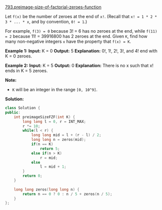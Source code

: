 [793.preimage-size-of-factorial-zeroes-function](https://leetcode.com/problems/preimage-size-of-factorial-zeroes-function/)  

Let `f(x)` be the number of zeroes at the end of `x!`. (Recall that `x! = 1 * 2 * 3 * ... * x`, and by convention, `0! = 1`.)

For example, `f(3) = 0` because 3! = 6 has no zeroes at the end, while `f(11) = 2` because 11! = 39916800 has 2 zeroes at the end. Given `K`, find how many non-negative integers `x` have the property that `f(x) = K`.

**Example 1:**
**Input:** K = 0
**Output:** 5
**Explanation:** 0!, 1!, 2!, 3!, and 4! end with K = 0 zeroes.

**Example 2:**
**Input:** K = 5
**Output:** 0
**Explanation:** There is no x such that x! ends in K = 5 zeroes.

**Note:**

*   `K` will be an integer in the range `[0, 10^9]`.  



**Solution:**  

```cpp
class Solution {
public:
    int preimageSizeFZF(int K) {
        long long l = 0, r = INT_MAX;
        r *= 10;
        while(l < r) {
            long long mid = l + (r - l) / 2;
            long long n = zeros(mid);
            if(n == K)
                return 5;
            else if(n > K)
                r = mid;
            else
                l = mid + 1;
        }
        return 0;
    }
    
    long long zeros(long long n) {
        return n == 0 ? 0 : n / 5 + zeros(n / 5);
    }
};
```
      